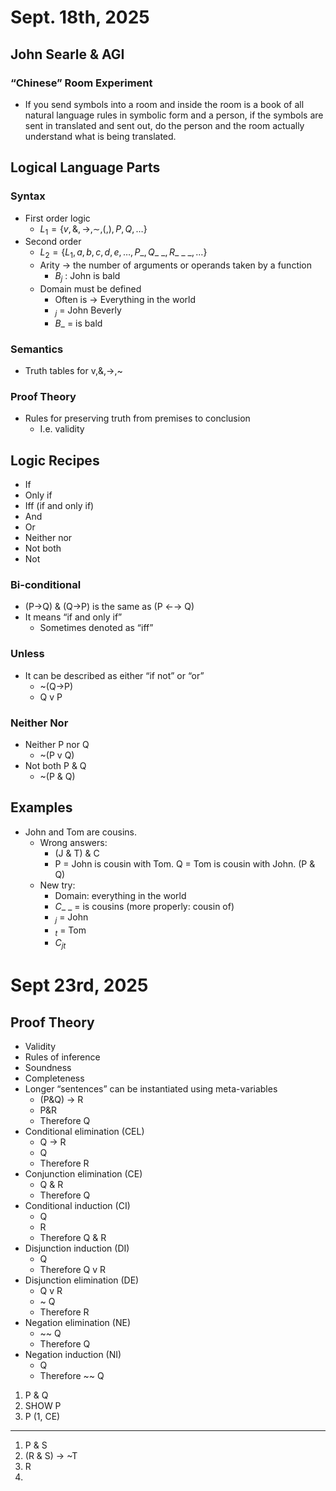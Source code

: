 # Sept. 18th, 2025
## John Searle & AGI
### “Chinese” Room Experiment
- If you send symbols into a room and inside the room is a book of all natural language rules in symbolic form and a person, if the symbols are sent in translated and sent out, do the person and the room actually understand what is being translated. 
## Logical Language Parts
### Syntax
- First order logic
	-  $L_{1}=\{ v,\&,\to,\sim,(,),P,Q,\dots \}$
- Second order
	- $L_{2}=\{ L_{1},a,b,c,d,e,\dots, P\_,Q\_\ \_,R\_\ \_\ \_, \dots \}$
	- Arity → the number of arguments or operands taken by a function
		- $B_j$ : John is bald
	- Domain must be defined
		- Often is → Everything in the world
		- $_j$ = John Beverly
		- $B\_$ = is bald
### Semantics
- Truth tables for v,&,→,~
### Proof Theory
- Rules for preserving truth from premises to conclusion
	- I.e. validity
## Logic Recipes
- If
- Only if
- Iff (if and only if)
- And
- Or
- Neither nor
- Not both
- Not
### Bi-conditional
- (P→Q) & (Q→P) is the same as (P ←→ Q)
- It means “if and only if”
	- Sometimes denoted as “iff”
### Unless
- It can be described as either “if not” or “or”
	- ~(Q→P)
	- Q v P
### Neither Nor
- Neither P nor Q
	- ~(P v Q)
- Not both P & Q
	- ~(P & Q)
## Examples
- John and Tom are cousins.
	- Wrong answers:
		- (J & T) & C
		- P = John is cousin with Tom. Q = Tom is cousin with John. (P & Q)
	- New try:
		- Domain: everything in the world
		- $C\_ \ \_$ = is cousins (more properly: cousin of)
		- $_j$ = John
		- $_t$ = Tom
		- $C_{jt}$ 

# Sept 23rd, 2025
## Proof Theory
- Validity
- Rules of inference
- Soundness
- Completeness
- Longer “sentences” can be instantiated using meta-variables
	- (P&Q) → R
	- P&R
	- Therefore Q
- Conditional elimination (CEL)
	- Q → R
	- Q
	- Therefore R
- Conjunction elimination (CE)
	- Q & R
	- Therefore Q
- Conditional induction (CI)
	- Q
	- R
	- Therefore Q & R
- Disjunction induction (DI)
	- Q
	- Therefore Q v R
- Disjunction elimination (DE)
	- Q v R
	- ~ Q
	- Therefore R
- Negation elimination (NE)
	- ~~ Q
	- Therefore Q
- Negation induction (NI)
	- Q
	- Therefore ~~ Q

1. P & Q 
2. SHOW P
3.  P (1, CE)
---
1) P & S
2) (R & S) → ~T
3) R
4) 